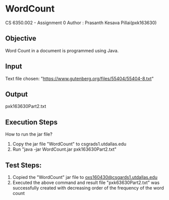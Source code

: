 # WordCount

CS 6350.002 - Assignment 0
Author : Prasanth Kesava Pillai(pxk163630)

Objective
---------
Word Count in a document is programmed using Java.

Input
-----
Text file chosen: "https://www.gutenberg.org/files/55404/55404-8.txt"

Output
------
pxk163630Part2.txt

Execution Steps
---------------
How to run the jar file?

1. Copy the jar file "WordCount" to csgrads1.utdallas.edu 
2. Run "java -jar WordCount.jar pxk163630Part2.txt"


Test Steps:
----------
1. Copied the "WordCount" jar file to oxs160430@csgards1.utdallas.edu
2. Executed the above command and result file "pxk63630Part2.txt" was successfully created
   with decreasing order of the frequency of the word count


